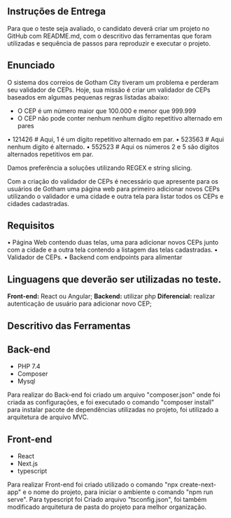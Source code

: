 ## Instruções de Entrega

Para que o teste seja avaliado, o candidato deverá criar um projeto no GitHub com README.md, com o descritivo das ferramentas que foram utilizadas e sequência de passos para reproduzir e executar o projeto.

## Enunciado

O sistema dos correios de Gotham City tiveram um problema e perderam seu validador de CEPs.
Hoje, sua missão é criar um validador de CEPs baseados em algumas pequenas regras listadas abaixo:

- O CEP é um número maior que 100.000 e menor que 999.999
- O CEP não pode conter nenhum nenhum dígito repetitivo alternado em pares

• 121426 # Aqui, 1 é um dígito repetitivo alternado em par.
• 523563 # Aqui nenhum digito é alternado.
• 552523 # Aqui os números 2 e 5 são dígitos alternados repetitivos em par.

Damos preferência a soluções utilizando REGEX e string slicing.

Com a criação do validador de CEPs é necessário que apresente para os usuários de Gotham uma página web para primeiro adicionar
novos CEPs utilizando o validador e uma cidade e outra tela para listar todos os CEPs e cidades cadastradas.

## Requisitos

• Página Web contendo duas telas, uma para adicionar novos CEPs junto com a cidade e a outra tela contendo a listagem das telas cadastradas.
• Validador de CEPs.
• Backend com endpoints para alimentar

## Linguagens que deverão ser utilizadas no teste.

**Front-end:** React ou Angular;
**Backend:** utilizar php
**Diferencial:** realizar autenticação de usuário para adicionar novo CEP;

## Descritivo das Ferramentas

## Back-end

- PHP 7.4
- Composer
- Mysql

Para realizar do Back-end foi criado um arquivo "composer.json" onde foi criada as configurações, e foi executado o comando "composer install" para instalar pacote de dependências utilizadas no projeto, foi utilizado a arquitetura de arquivo MVC.

## Front-end

- React
- Next.js
- typescript

Para realizar Front-end foi criado utilizado o comando "npx create-next-app" e o nome do projeto, para iniciar o ambiente o comando "npm run serve". Para typescript foi
Criado arquivo "tsconfig.json", foi também modificado arquitetura de pasta do projeto para melhor organização.
